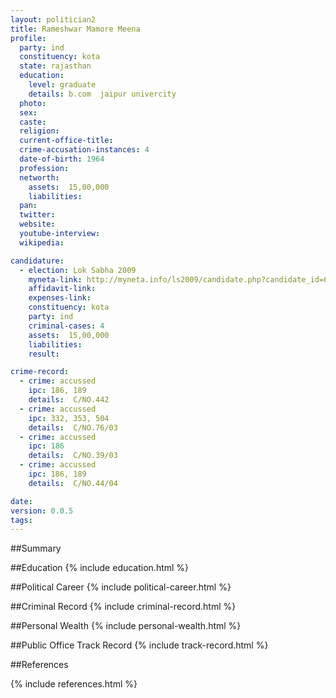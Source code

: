 ```yaml
---
layout: politician2
title: Rameshwar Mamore Meena
profile: 
  party: ind
  constituency: kota
  state: rajasthan
  education: 
    level: graduate
    details: b.com  jaipur univercity
  photo: 
  sex: 
  caste: 
  religion: 
  current-office-title: 
  crime-accusation-instances: 4
  date-of-birth: 1964
  profession: 
  networth: 
    assets:  15,00,000
    liabilities: 
  pan: 
  twitter: 
  website: 
  youtube-interview: 
  wikipedia: 

candidature: 
  - election: Lok Sabha 2009
    myneta-link: http://myneta.info/ls2009/candidate.php?candidate_id=6388
    affidavit-link: 
    expenses-link: 
    constituency: kota 
    party: ind
    criminal-cases: 4
    assets:  15,00,000
    liabilities: 
    result:  

crime-record: 
  - crime: accussed
    ipc: 186, 189
    details:  C/NO.442  
  - crime: accussed
    ipc: 332, 353, 504
    details:  C/NO.76/03  
  - crime: accussed
    ipc: 186
    details:  C/NO.39/03  
  - crime: accussed
    ipc: 186, 189
    details:  C/NO.44/04  

date: 
version: 0.0.5
tags: 
---
```

##Summary


##Education
{% include education.html %}


##Political Career
{% include political-career.html %}


##Criminal Record
{% include criminal-record.html %}


##Personal Wealth
{% include personal-wealth.html %}


##Public Office Track Record
{% include track-record.html %}


##References


{% include references.html %}
